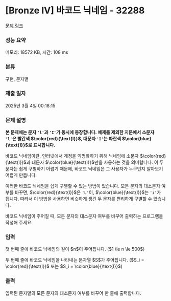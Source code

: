 # [Bronze IV] 바코드 닉네임 - 32288 

[문제 링크](https://www.acmicpc.net/problem/32288) 

### 성능 요약

메모리: 18572 KB, 시간: 108 ms

### 분류

구현, 문자열

### 제출 일자

2025년 3월 4일 00:18:15

### 문제 설명

<p><strong>본 문제에는 문자 <code>'l'</code>과 <code>'I'</code>가 동시에 등장합니다. 예제를 제외한 지문에서 소문자 <code>'l'</code>은 빨간색 $\color{red}{\text{l}}$, 대문자 <code>'I'</code>는 파란색 $\color{blue}{\text{I}}$로 표시합니다.</strong></p>

<p>바코드 닉네임이란, 인터넷에서 계정을 익명화하기 위해 닉네임에 소문자 $\color{red}{\text{l}}$과 대문자 $\color{blue}{\text{I}}$만을 사용하는 것을 의미합니다. 이 두 문자는 쉽게 구별하기 어렵기 때문에, 바코드 닉네임은 그 사용자가 누구인지 알아보기 어렵게 만듭니다.</p>

<p>이러한 바코드 닉네임을 쉽게 구별할 수 있는 방법이 있습니다. 모든 문자의 대소문자 여부를 바꾸면, $\color{red}{\text{l}}$은 <code>'L'</code>이, $\color{blue}{\text{I}}$는 <code>'i'</code>가 됩니다. 따라서 이 방법을 사용하면 비슷하게 생긴 두 문자를 편리하게 구별할 수 있습니다.</p>

<p>바코드 닉네임이 주어질 때, 모든 문자의 대소문자 여부를 바꾸어 출력하는 프로그램을 작성해 주세요.</p>

### 입력 

 <p>첫 번째 줄에 바코드 닉네임의 길이 $n$이 주어집니다. ($1 \le n \le 500$)</p>

<p>두 번째 줄에 바코드 닉네임을 나타내는 문자열 $S$가 주어집니다. ($S_i = \color{red}{\text{l}}$ 또는 $S_i = \color{blue}{\text{I}}$)</p>

### 출력 

 <p>입력된 문자열의 모든 문자의 대소문자 여부를 바꾸어 한 줄에 출력합니다.</p>

